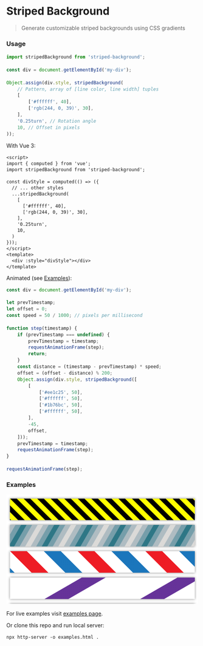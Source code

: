 # Striped Background

> Generate customizable striped backgrounds using CSS gradients

### Usage

```js
import stripedBackground from 'striped-background';

const div = document.getElementById('my-div');

Object.assign(div.style, stripedBackground(
    // Pattern, array of [line color, line width] tuples
    [
        ['#ffffff', 40],
        ['rgb(244, 0, 39)', 30],
    ],
    '0.25turn', // Rotation angle
    10, // Offset in pixels
));
```

With Vue 3:

```vue
<script>
import { computed } from 'vue';
import stripedBackground from 'striped-background';

const divStyle = computed(() => ({
  // ... other styles
  ...stripedBackground(
    [
      ['#ffffff', 40],
      ['rgb(244, 0, 39)', 30],
    ],
    '0.25turn',
    10,
  )
}));
</script>
<template>
  <div :style="divStyle"></div>
</template>
```

Animated (see [Examples](#examples)):

```js
const div = document.getElementById('my-div');

let prevTimestamp;
let offset = 0;
const speed = 50 / 1000; // pixels per millisecond

function step(timestamp) {
    if (prevTimestamp === undefined) {
        prevTimestamp = timestamp;
        requestAnimationFrame(step);
        return;
    }
    const distance = (timestamp - prevTimestamp) * speed;
    offset = (offset - distance) % 200;
    Object.assign(div.style, stripedBackground([
        [
            ['#ee1c25', 50],
            ['#ffffff', 50],
            ['#1b76bc', 50],
            ['#ffffff', 50],
        ],
        -45,
        offset,
    ]));
    prevTimestamp = timestamp;
    requestAnimationFrame(step);
}

requestAnimationFrame(step);
```

### Examples

![Example image](example.png)

For live examples visit [examples page](https://downace.github.io/striped-background/examples.html).

Or clone this repo and run local server:

```shell
npx http-server -o examples.html .
```
